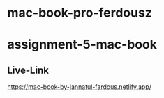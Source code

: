 # mac-book-pro-ferdousz
# assignment-5-mac-book
## Live-Link
https://mac-book-by-jannatul-fardous.netlify.app/
